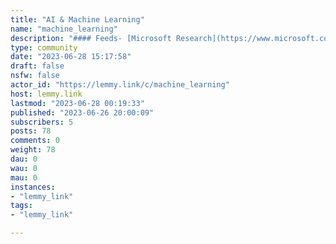 ```yaml
---
title: "AI & Machine Learning" 
name: "machine_learning"
description: "#### Feeds- [Microsoft Research](https://www.microsoft.com/en-us/research/feed)- [Google AI](http://feeds.feedburner.com/blogspot/gJZg)- [OpenAI Blog](https://openai.com/blog/rss)"
type: community
date: "2023-06-28 15:17:58"
draft: false
nsfw: false
actor_id: "https://lemmy.link/c/machine_learning"
host: lemmy.link
lastmod: "2023-06-28 00:19:33"
published: "2023-06-26 20:00:09"
subscribers: 5
posts: 78
comments: 0
weight: 78
dau: 0
wau: 0
mau: 0
instances:
- "lemmy_link"
tags: 
- "lemmy_link"

---
```

